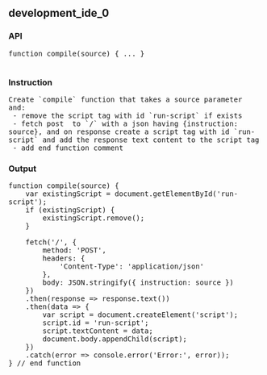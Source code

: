 ## development_ide_0
### API

<pre style='text-wrap: wrap'>
function compile(source) { ... }

</pre>
### Instruction

<pre style='text-wrap: wrap'>
Create `compile` function that takes a source parameter and:
 - remove the script tag with id `run-script` if exists
 - fetch post  to `/` with a json having {instruction: source}, and on response create a script tag with id `run-script` and add the response text content to the script tag
 - add end function comment
</pre>
### Output

<pre style='text-wrap: wrap'>
function compile(source) {
    var existingScript = document.getElementById('run-script');
    if (existingScript) {
        existingScript.remove();
    }

    fetch('/', {
        method: 'POST',
        headers: {
            'Content-Type': 'application/json'
        },
        body: JSON.stringify({ instruction: source })
    })
    .then(response => response.text())
    .then(data => {
        var script = document.createElement('script');
        script.id = 'run-script';
        script.textContent = data;
        document.body.appendChild(script);
    })
    .catch(error => console.error('Error:', error));
} // end function

</pre>
